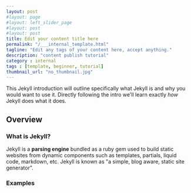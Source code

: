 ```yaml
---
layout: post
#layout: page
#layout: left_slider_page
#layout: post
#layout: post
title: Edit your content title here
permalink: "/___internal_template.html"
tagline: "Edit any tags of your content here, accept anything."
description: "content publish tutorial"
category : internal
tags : [template, beginner, tutorial]
thumbnail_url: "no_thumbnail.jpg"
---
```


This Jekyll introduction will outline specifically  what Jekyll is and why you would want to use it.
Directly following the intro we'll learn exactly _how_ Jekyll does what it does.

## Overview

### What is Jekyll?

Jekyll is a **parsing engine** bundled as a ruby gem used to build static websites from dynamic components such as templates, partials, liquid code, markdown, etc. Jekyll is known as "a simple, blog aware, static site generator".

### Examples
